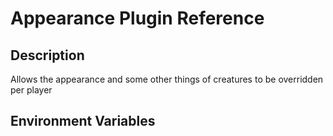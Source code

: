 # Appearance Plugin Reference

## Description

Allows the appearance and some other things of creatures to be overridden per player

## Environment Variables
